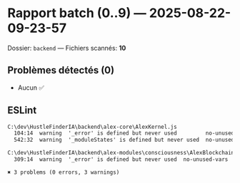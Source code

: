# Rapport batch (0..9) — 2025-08-22-09-23-57
Dossier: `backend` — Fichiers scannés: **10**

## Problèmes détectés (0)
- Aucun ✅

## ESLint

```txt
C:\dev\HustleFinderIA\backend\alex-core\AlexKernel.js
  104:14  warning  '_error' is defined but never used         no-unused-vars
  542:32  warning  '_moduleStates' is defined but never used  no-unused-vars

C:\dev\HustleFinderIA\backend\alex-modules\consciousness\AlexBlockchainOracle.js
  309:14  warning  '_error' is defined but never used  no-unused-vars

✖ 3 problems (0 errors, 3 warnings)
```